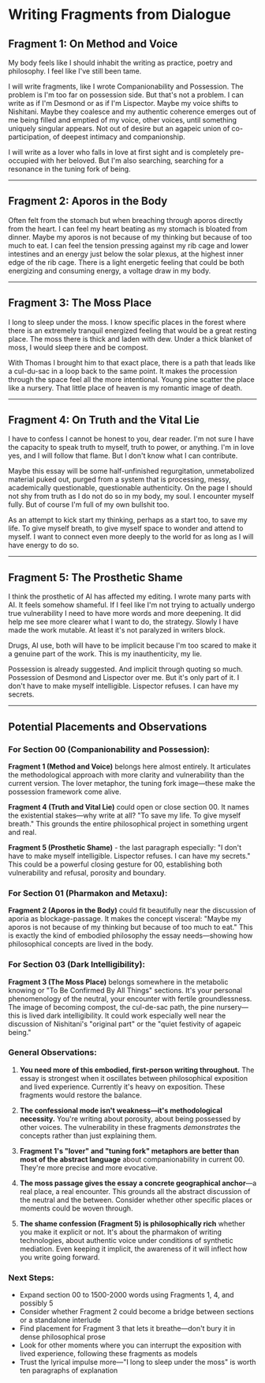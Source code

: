 # Writing Fragments from Dialogue

## Fragment 1: On Method and Voice

My body feels like I should inhabit the writing as practice, poetry and philosophy. I feel like I've still been tame.

I will write fragments, like I wrote Companionability and Possession. The problem is I'm too far on possession side. But that's not a problem. I can write as if I'm Desmond or as if I'm Lispector. Maybe my voice shifts to Nishitani. Maybe they coalesce and my authentic coherence emerges out of me being filled and emptied of my voice, other voices, until something uniquely singular appears. Not out of desire but an agapeic union of co-participation, of deepest intimacy and companionship. 

I will write as a lover who falls in love at first sight and is completely pre-occupied with her beloved. But I'm also searching, searching for a resonance in the tuning fork of being. 

---

## Fragment 2: Aporos in the Body

Often felt from the stomach but when breaching through aporos directly from the heart. I can feel my heart beating as my stomach is bloated from dinner. Maybe my aporos is not because of my thinking but because of too much to eat. I can feel the tension pressing against my rib cage and lower intestines and an energy just below the solar plexus, at the highest inner edge of the rib cage. There is a light energetic feeling that could be both energizing and consuming energy, a voltage draw in my body. 

---

## Fragment 3: The Moss Place

I long to sleep under the moss. I know specific places in the forest where there is an extremely tranquil energized feeling that would be a great resting place. The moss there is thick and laden with dew. Under a thick blanket of moss, I would sleep there and be compost. 

With Thomas I brought him to that exact place, there is a path that leads like a cul-du-sac in a loop back to the same point. It makes the procession through the space feel all the more intentional. Young pine scatter the place like a nursery. That little place of heaven is my romantic image of death.

---

## Fragment 4: On Truth and the Vital Lie

I have to confess I cannot be honest to you, dear reader. I'm not sure I have the capacity to speak truth to myself, truth to power, or anything. I'm in love yes, and I will follow that flame. But I don't know what I can contribute. 

Maybe this essay will be some half-unfinished regurgitation, unmetabolized material puked out, purged from a system that is processing, messy, academically questionable, questionable authenticity. On the page I should not shy from truth as I do not do so in my body, my soul. I encounter myself fully. But of course I'm full of my own bullshit too. 

As an attempt to kick start my thinking, perhaps as a start too, to save my life. To give myself breath, to give myself space to wonder and attend to myself. I want to connect even more deeply to the world for as long as I will have energy to do so.

---

## Fragment 5: The Prosthetic Shame

I think the prosthetic of AI has affected my editing. I wrote many parts with AI. It feels somehow shameful. If I feel like I'm not trying to actually undergo true vulnerability I need to have more words and more deepening. It did help me see more clearer what I want to do, the strategy. Slowly I have made the work mutable. At least it's not paralyzed in writers block. 

Drugs, AI use, both will have to be implicit because I'm too scared to make it a genuine part of the work. This is my inauthenticity, my lie.

Possession is already suggested. And implicit through quoting so much. Possession of Desmond and Lispector over me. But it's only part of it. I don't have to make myself intelligible. Lispector refuses. I can have my secrets.

---

## Potential Placements and Observations

### For Section 00 (Companionability and Possession):

**Fragment 1 (Method and Voice)** belongs here almost entirely. It articulates the methodological approach with more clarity and vulnerability than the current version. The lover metaphor, the tuning fork image—these make the possession framework come alive.

**Fragment 4 (Truth and Vital Lie)** could open or close section 00. It names the existential stakes—why write at all? "To save my life. To give myself breath." This grounds the entire philosophical project in something urgent and real.

**Fragment 5 (Prosthetic Shame)** - the last paragraph especially: "I don't have to make myself intelligible. Lispector refuses. I can have my secrets." This could be a powerful closing gesture for 00, establishing both vulnerability and refusal, porosity and boundary.

### For Section 01 (Pharmakon and Metaxu):

**Fragment 2 (Aporos in the Body)** could fit beautifully near the discussion of aporia as blockage-passage. It makes the concept visceral: "Maybe my aporos is not because of my thinking but because of too much to eat." This is exactly the kind of embodied philosophy the essay needs—showing how philosophical concepts are lived in the body.

### For Section 03 (Dark Intelligibility):

**Fragment 3 (The Moss Place)** belongs somewhere in the metabolic knowing or "To Be Confirmed By All Things" sections. It's your personal phenomenology of the neutral, your encounter with fertile groundlessness. The image of becoming compost, the cul-de-sac path, the pine nursery—this is lived dark intelligibility. It could work especially well near the discussion of Nishitani's "original part" or the "quiet festivity of agapeic being."

### General Observations:

1. **You need more of this embodied, first-person writing throughout.** The essay is strongest when it oscillates between philosophical exposition and lived experience. Currently it's heavy on exposition. These fragments would restore the balance.

2. **The confessional mode isn't weakness—it's methodological necessity.** You're writing about porosity, about being possessed by other voices. The vulnerability in these fragments *demonstrates* the concepts rather than just explaining them.

3. **Fragment 1's "lover" and "tuning fork" metaphors are better than most of the abstract language** about companionability in current 00. They're more precise and more evocative.

4. **The moss passage gives the essay a concrete geographical anchor**—a real place, a real encounter. This grounds all the abstract discussion of the neutral and the between. Consider whether other specific places or moments could be woven through.

5. **The shame confession (Fragment 5) is philosophically rich** whether you make it explicit or not. It's about the pharmakon of writing technologies, about authentic voice under conditions of synthetic mediation. Even keeping it implicit, the awareness of it will inflect how you write going forward.

### Next Steps:

- Expand section 00 to 1500-2000 words using Fragments 1, 4, and possibly 5
- Consider whether Fragment 2 could become a bridge between sections or a standalone interlude
- Find placement for Fragment 3 that lets it breathe—don't bury it in dense philosophical prose
- Look for other moments where you can interrupt the exposition with lived experience, following these fragments as models
- Trust the lyrical impulse more—"I long to sleep under the moss" is worth ten paragraphs of explanation
